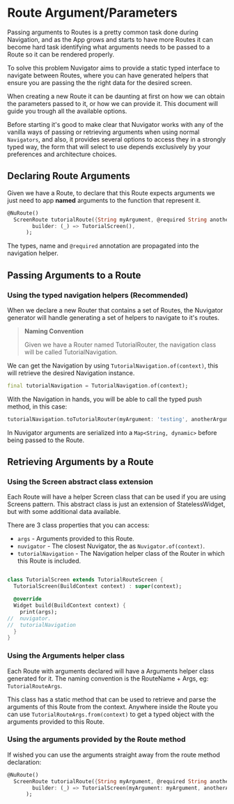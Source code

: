 # Route Argument/Parameters

Passing arguments to Routes is a pretty common task done during Navigation, and as the App grows and starts to have more
Routes it can become hard task identifying what arguments needs to be passed to a Route so it can be rendered properly.

To solve this problem Nuvigator aims to provide a static typed interface to navigate between Routes, where you can have
generated helpers that ensure you are passing the the right data for the desired screen.

When creating a new Route it can be daunting at first on how we can obtain the parameters passed to it, or how we can
provide it. This document will guide you trough all the available options.

Before starting it's good to make clear that Nuvigator works with any of the vanilla ways of passing or retrieving arguments
when using normal `Navigators`, and also, it provides several options to access they in a strongly typed way, the form that will
select to use depends exclusively by your preferences and architecture choices.

## Declaring Route Arguments

Given we have a Route, to declare that this Route expects arguments we just need to app **named** arguments to the function
that represent it.

```dart
@NuRoute()
  ScreenRoute tutorialRoute({String myArgument, @required String anotherArgument}) => ScreenRoute(
        builder: (_) => TutorialScreen(),
      );
```

The types, name and `@required` annotation are propagated into the navigation helper.

## Passing Arguments to a Route

### Using the typed navigation helpers (Recommended)

When we declare a new Router that contains a set of Routes, the Nuvigator generator will handle generating a set of helpers
to navigate to it's routes.

> **Naming Convention**
>
> Given we have a Router named TutorialRouter, the navigation class will be called TutorialNavigation.

We can get the Navigation by using `TutorialNavigation.of(context)`, this will retrieve the desired Navigation instance.

```dart
final tutorialNavigation = TutorialNavigation.of(context);
```

With the Navigation in hands, you will be able to call the typed push method, in this case:

```dart
tutorialNavigation.toTutorialRouter(myArgument: 'testing', anotherArgument: 'arguments');
```

In Nuvigator arguments are serialized into a `Map<String, dynamic>` before being passed to the Route.

## Retrieving Arguments by a Route

### Using the Screen abstract class extension

Each Route will have a helper Screen class that can be used if you are using Screens pattern. This abstract class
is just an extension of StatelessWidget, but with some additional data available.

There are 3 class properties that you can access:
- `args` - Arguments provided to this Route.
- `nuvigator` - The closest Nuvigator, the as `Nuvigator.of(context)`.
- `tutorialNavigation` - The Navigation helper class of the Router in which this Route is included.

```dart

class TutorialScreen extends TutorialRouteScreen {
  TutorialScreen(BuildContext context) : super(context);

  @override
  Widget build(BuildContext context) {
    print(args);
//  nuvigator.
//  tutorialNavigation
  }
}
```

### Using the Arguments helper class

Each Route with arguments declared will have a Arguments helper class generated for it. The naming convention is the 
RouteName + Args, eg: `TutorialRouteArgs`.

This class has a static method that can be used to retrieve and parse the arguments of this Route from the context.
Anywhere inside the Route you can use `TutorialRouteArgs.from(context)` to get a typed object with the arguments provided
to this Route.

### Using the arguments provided by the Route method

If wished you can use the arguments straight away from the route method declaration:

```dart
@NuRoute()
  ScreenRoute tutorialRoute({String myArgument, @required String anotherArgument}) => ScreenRoute(
        builder: (_) => TutorialScreen(myArgument: myArgument, anotherArgument: anotherArgument),
      );
```
